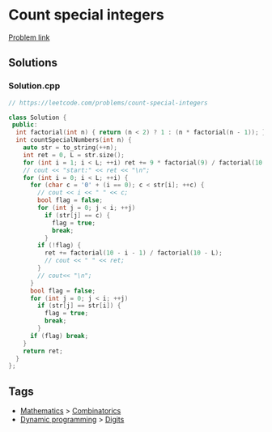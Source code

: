 # Count special integers

[Problem link](https://leetcode.com/problems/count-special-integers)

## Solutions


### Solution.cpp
```cpp
// https://leetcode.com/problems/count-special-integers

class Solution {
 public:
  int factorial(int n) { return (n < 2) ? 1 : (n * factorial(n - 1)); }
  int countSpecialNumbers(int n) {
    auto str = to_string(++n);
    int ret = 0, L = str.size();
    for (int i = 1; i < L; ++i) ret += 9 * factorial(9) / factorial(10 - i);
    // cout << "start:" << ret << "\n";
    for (int i = 0; i < L; ++i) {
      for (char c = '0' + (i == 0); c < str[i]; ++c) {
        // cout << i << " " << c;
        bool flag = false;
        for (int j = 0; j < i; ++j)
          if (str[j] == c) {
            flag = true;
            break;
          }
        if (!flag) {
          ret += factorial(10 - i - 1) / factorial(10 - L);
          // cout << " " << ret;
        }
        // cout<< "\n";
      }
      bool flag = false;
      for (int j = 0; j < i; ++j)
        if (str[j] == str[i]) {
          flag = true;
          break;
        }
      if (flag) break;
    }
    return ret;
  }
};
```
## Tags

* [Mathematics](/README.md#Mathematics) > [Combinatorics](/README.md#Mathematics-Combinatorics)
* [Dynamic programming](/README.md#Dynamic_programming) > [Digits](/README.md#Dynamic_programming-Digits)
